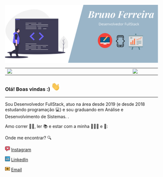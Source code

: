 ![capa github](https://github.com/BrunoGoudric/BrunoGoudric/blob/main/imagens/capa1.png)  

<center>
  <table>
    <tr>
        <td><img width="400px" align="left" src="https://github-readme-stats.vercel.app/api/top-langs/?username=Bruno-Goudric&hide=html&layout=compact&theme=buefy" /></td>
        <td><img width="495px" align="left" src="https://github-readme-stats.vercel.app/api?username=Bruno-Goudric&theme=buefy"/></td>
    </tr>   
  </table>
</center> 

### Olá! Boas vindas :) <img src="https://github.com/BrunoGoudric/BrunoGoudric/blob/main/imagens/Hi.gif" width="30px">

---

Sou Desenvolvedor FullStack, atuo na área desde 2019 (e desde 2018 estudando programação 💻) e sou graduando em Análise e Desenvolvimento de Sistemas. .  

Amo correr 🏃‍♂️, ler 📚 e estar com a minha 👨‍👩‍👦 e 🐶:  

Onde me encontrar? :mag:  


<a href="https://www.instagram.com/brunogoudric/"><img src="https://github.com/BrunoGoudric/BrunoGoudric/blob/main/imagens/instagram.png" width="16"></img></a> [Instagram](https://www.instagram.com/brunogoudric)  

<a href="https://www.linkedin.com/in/brunodesenvolvedorfrontend/"><img src="https://github.com/BrunoGoudric/BrunoGoudric/blob/main/imagens/linkedin.png" width="16"></img></a> [LinkedIn](https://www.linkedin.com/in/brunodesenvolvedorfrontend/)  

<a href="mailto:brunolfsports@hotmail.com"><img src="https://github.com/BrunoGoudric/BrunoGoudric/blob/main/imagens/email.png" width="16"></img></a> [Email](mailto:brunolfsports@hotmail.com) 